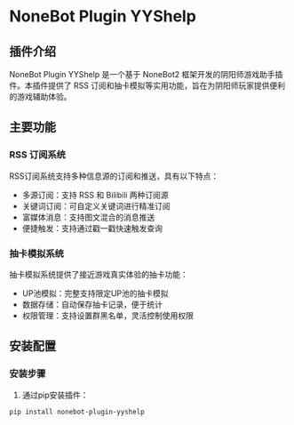# NoneBot Plugin YYShelp

## 插件介绍

NoneBot Plugin YYShelp 是一个基于 NoneBot2 框架开发的阴阳师游戏助手插件。本插件提供了 RSS 订阅和抽卡模拟等实用功能，旨在为阴阳师玩家提供便利的游戏辅助体验。

## 主要功能

### RSS 订阅系统

RSS订阅系统支持多种信息源的订阅和推送，具有以下特点：

- 多源订阅：支持 RSS 和 Bilibili 两种订阅源
- 关键词订阅：可自定义关键词进行精准订阅
- 富媒体消息：支持图文混合的消息推送
- 便捷触发：支持通过戳一戳快速触发查询

### 抽卡模拟系统

抽卡模拟系统提供了接近游戏真实体验的抽卡功能：

- UP池模拟：完整支持限定UP池的抽卡模拟
- 数据存储：自动保存抽卡记录，便于统计
- 权限管理：支持设置群黑名单，灵活控制使用权限

## 安装配置

### 安装步骤

1. 通过pip安装插件：
```bash
pip install nonebot-plugin-yyshelp